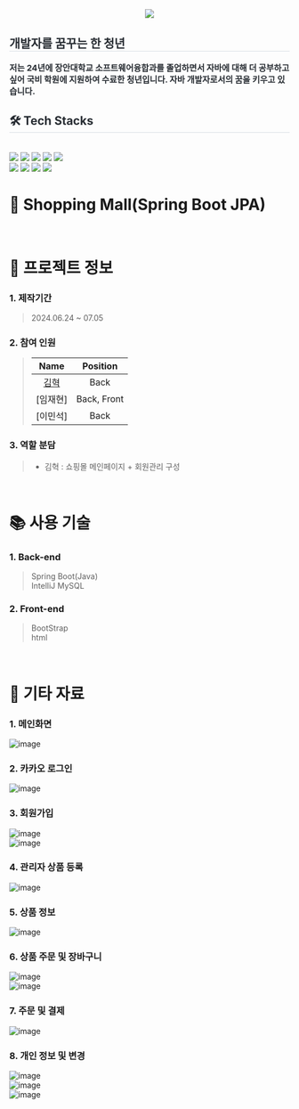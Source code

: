 <div align= "center">
    <img src="https://capsule-render.vercel.app/api?type=waving&color=#b897ff&height=120&text=&animation=&fontColor=000000&fontSize=70" />
    </div>
    <div style="text-align: left;"> 
    <h2 style="border-bottom: 1px solid #d8dee4; color: #282d33;"> 개발자를 꿈꾸는 한 청년 </h2>  
    <div style="font-weight: 700; font-size: 15px; text-align: left; color: #282d33;"> 저는 24년에 장안대학교 소프트웨어융합과를 졸업하면서 자바에 대해 더 공부하고 싶어 국비 학원에 지원하여 수료한 청년입니다. 자바 개발자로서의 꿈을 키우고 있습니다. </div> 
    </div>
    <div style="text-align: left;">
    <h2 style="border-bottom: 1px solid #d8dee4; color: #282d33;"> 🛠️ Tech Stacks </h2> <br> 
    <div style="margin: ; text-align: left;" "text-align: left;"> <img src="https://img.shields.io/badge/Java-007396?style=for-the-badge&logo=Java&logoColor=white">
          <img src="https://img.shields.io/badge/jQuery-0769AD?style=for-the-badge&logo=jQuery&logoColor=white">
          <img src="https://img.shields.io/badge/HTML5-E34F26?style=for-the-badge&logo=HTML5&logoColor=white">
          <img src="https://img.shields.io/badge/Github-181717?style=for-the-badge&logo=Github&logoColor=white">
          <img src="https://img.shields.io/badge/Javascript-F7DF1E?style=for-the-badge&logo=Javascript&logoColor=white">
          <br/><img src="https://img.shields.io/badge/MariaDB-003545?style=for-the-badge&logo=MariaDB&logoColor=white">
          <img src="https://img.shields.io/badge/MySQL-4479A1?style=for-the-badge&logo=MySQL&logoColor=white">
          <img src="https://img.shields.io/badge/Oracle-F80000?style=for-the-badge&logo=Oracle&logoColor=white">
          <img src="https://img.shields.io/badge/Apache Tomcat-F8DC75?style=for-the-badge&logo=Apache Tomcat&logoColor=white">
          </div>
    </div>
    
# 🛫 Shopping Mall(Spring Boot JPA)



<br />

# 📃 프로젝트 정보

### 1. 제작기간

> 2024.06.24 ~ 07.05

### 2. 참여 인원

> |                    Name                    |  Position   |
> | :----------------------------------------: | :---------: |
> | [김혁](https://github.com/hades0628) | Back |
> |   [임재현]    |    Back, Front     |
> |     [이민석]    |    Back     |


### 3. 역할 분담

> - 김혁 : 쇼핑몰 메인페이지 + 회원관리 구성

<br />

# 📚 사용 기술

### 1. Back-end

> Spring Boot(Java)  
> IntelliJ 
> MySQL

### 2. Front-end

> BootStrap  
> html

<br />





# 📕 기타 자료


### 1. 메인화면

![image](https://github.com/user-attachments/assets/8c32b727-52a8-4fef-bbbe-b74da95daa69)

### 2. 카카오 로그인

![image](https://github.com/user-attachments/assets/f9cc6fa1-75c6-46cb-86db-1a2d5367de23)

### 3. 회원가입

![image](https://github.com/user-attachments/assets/3ac34af6-6ecb-4910-bccc-bc07ae9aae75)
<br>
![image](https://github.com/user-attachments/assets/26ea28a4-4d4c-4425-a8e2-1103f3e84503)

### 4. 관리자 상품 등록

![image](https://github.com/user-attachments/assets/2c686542-ce21-46b1-99a0-dc108a57ed88)

### 5. 상품 정보

![image](https://github.com/user-attachments/assets/8f994960-3b8c-4585-bea9-c2e76353a043)

### 6. 상품 주문 및 장바구니

![image](https://github.com/user-attachments/assets/acec0ade-2ab5-4812-a81f-4b389ac97813)
<br>
![image](https://github.com/user-attachments/assets/90fad883-3dcb-4424-8eb7-e69917acb66e)

### 7. 주문 및 결제

![image](https://github.com/user-attachments/assets/833a1ea1-eebf-4ac6-8901-bac36e06db34)

### 8. 개인 정보 및 변경

![image](https://github.com/user-attachments/assets/81ae23d1-f23d-4300-b739-9e86688f7ca2)
<br>
![image](https://github.com/user-attachments/assets/c7214806-8b75-4315-baa2-0a6edf72dbb1)
<br>
![image](https://github.com/user-attachments/assets/8ed0719c-8c56-49c2-9e30-ebfe90a965b2)

